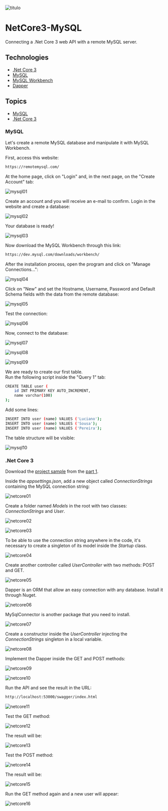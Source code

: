 ![titulo](/docs/titulo.JPG)

# NetCore3-MySQL

Connecting a .Net Core 3 web API with a remote MySQL server.

## Technologies

- [.Net Core 3](https://docs.microsoft.com/pt-br/dotnet/core/whats-new/dotnet-core-3-0)
- [MySQL](https://www.mysql.com/)
- [MySQL Workbench](https://www.mysql.com/products/workbench/)
- [Dapper](https://dapper-tutorial.net/)

## Topics

- [MySQL](#mysql)
- [.Net Core 3](#net-core-3)

### MySQL

Let's create a remote MySQL database and manipulate it with MySQL Workbench.

First, access this website:

```bash
https://remotemysql.com/
```

At the home page, click on "Login" and, in the next page, on the "Create Account" tab:

![mysql01](/docs/mysql01.JPG)

Create an account and you will receive an e-mail to confirm. Login in the website and create a database:

![mysql02](/docs/mysql02.JPG)

Your database is ready!

![mysql03](/docs/mysql03.JPG)

Now download the MySQL Workbench through this link:

```bash
https://dev.mysql.com/downloads/workbench/
```

After the installation process, open the program and click on "Manage Connections...":

![mysql04](/docs/mysql04.JPG)

Click on "New" and set the Hostname, Username, Password and Default Schema fields with the data from the remote database:

![mysql05](/docs/mysql05.JPG)

Test the connection:

![mysql06](/docs/mysql06.JPG)

Now, connect to the database:

![mysql07](/docs/mysql07.JPG)

![mysql08](/docs/mysql08.JPG)

![mysql09](/docs/mysql09.JPG)

We are ready to create our first table.  
Run the following script inside the "Query 1" tab:

```bash
CREATE TABLE user (
	id INT PRIMARY KEY AUTO_INCREMENT,
    name varchar(100)
);
```

Add some lines:

```bash
INSERT INTO user (name) VALUES ('Luciano');
INSERT INTO user (name) VALUES ('Sousa');
INSERT INTO user (name) VALUES ('Pereira');
```

The table structure will be visible:

![mysql10](/docs/mysql10.JPG)

### .Net Core 3

Download the [project sample](https://github.com/lucianopereira86/NetCore3-Swagger) from the [part 1](https://lucianopereira.netlify.com/posts/-net-core-web-api-part-1-swagger/).

Inside the _appsettings.json_, add a new object called _ConnectionStrings_ containing the MySQL connection string:

![netcore01](/docs/netcore01.JPG)

Create a folder named _Models_ in the root with two classes: _ConnectionStrings_ and _User_.

![netcore02](/docs/netcore02.JPG)

![netcore03](/docs/netcore03.JPG)

To be able to use the connection string anywhere in the code, it's necessary to create a singleton of its model inside the _Startup_ class.

![netcore04](/docs/netcore04.JPG)

Create another controller called _UserController_ with two methods: POST and GET.

![netcore05](/docs/netcore05.JPG)

Dapper is an ORM that allow an easy connection with any database. Install it through Nuget.

![netcore06](/docs/netcore06.JPG)

MySqlConnector is another package that you need to install.

![netcore07](/docs/netcore07.JPG)

Create a constructor inside the _UserController_ injecting the _ConnectionStrings_ singleton in a local variable.

![netcore08](/docs/netcore08.JPG)

Implement the Dapper inside the GET and POST methods:

![netcore09](/docs/netcore09.JPG)

![netcore10](/docs/netcore10.JPG)

Run the API and see the result in the URL:

```bash
http://localhost:53000/swagger/index.html
```

![netcore11](/docs/netcore11.JPG)

Test the GET method:

![netcore12](/docs/netcore12.JPG)

The result will be:

![netcore13](/docs/netcore13.JPG)

Test the POST method:

![netcore14](/docs/netcore14.JPG)

The result will be:

![netcore15](/docs/netcore15.JPG)

Run the GET method again and a new user will appear:

![netcore16](/docs/netcore16.JPG)
